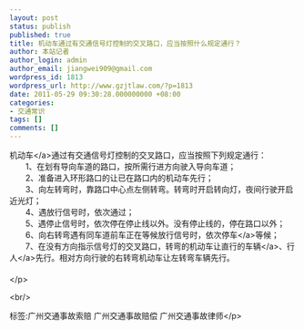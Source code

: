 ```yaml
---
layout: post
status: publish
published: true
title: 机动车通过有交通信号灯控制的交叉路口，应当按照什么规定通行？
author: 本站记者
author_login: admin
author_email: jiangwei909@gmail.com
wordpress_id: 1813
wordpress_url: http://www.gzjtlaw.com/?p=1813
date: 2011-05-29 09:30:28.000000000 +08:00
categories:
- 交通常识
tags: []
comments: []
---
```

<p><a>机动车<&#47;a>通过有交通信号灯控制的交叉路口，应当按照下列规定通行： <br>　　1、在划有导向车道的路口，按所需行进方向驶入导向车道； <br>　　2、准备进入环形路口的让已在路口内的机动车先行； <br>　　3、向左转弯时，靠路口中心点左侧转弯。转弯时开启转向灯，夜间行驶开启近光灯； <br>　　4、遇放行信号时，依次通过； <br>　　5、遇停止信号时，依次停在停止线以外。没有停止线的，停在路口以外； <br>　　6、向右转弯遇有同车道前车正在等候放行信号时，依次<a>停车<&#47;a>等候； <br>　　7、在没有方向指示信号灯的交叉路口，转弯的机动车让直行的<a>车辆<&#47;a>、<a>行人<&#47;a>先行。相对方向行驶的右转弯机动车让左转弯车辆先行。 <br>　　 <br><&#47;p><br&#47;><p>标签:广州交通事故索赔 广州交通事故赔偿 广州交通事故律师<&#47;p>
